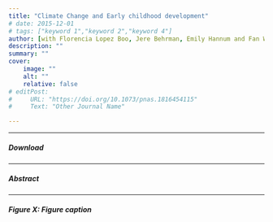 ```yaml
---
title: "Climate Change and Early childhood development" 
# date: 2015-12-01
# tags: ["keyword 1","keyword 2","keyword 4"]
author: [with Florencia Lopez Boo, Jere Behrman, Emily Hannum and Fan Wang]
description: "" 
summary: "" 
cover:
    image: ""
    alt: ""
    relative: false
# editPost:
#     URL: "https://doi.org/10.1073/pnas.1816454115"
#     Text: "Other Journal Name"

---
```


---

##### Download

<!-- + [Paper](paper2.pdf)
+ [Online appendix](appendix2.pdf)
+ [Code and data](https://github.com/pmichaillat/unemployment-gap) -->

---

##### Abstract


---

##### Figure X: Figure caption

<!-- ![](p_female_shares.png) -->

<!-- --- -->
<!-- 
##### Citation

Author 1 and Author 2. Year. "Title." *Journal* Volume (Issue): First page–Last page. https://doi.org/paper_doi.

```BibTeX
@article{AAYY,
author = {Author 1 and Author 2},
doi = {paper_doi},
journal = {Journal},
number = {Issue},
pages = {XXX--YYY},
title ={Title},
volume = {Volume},
year = {Year}}
``` -->

<!-- --- -->

<!-- ##### Related material

+ [Presentation slides](presentation2.pdf) -->


